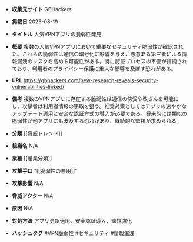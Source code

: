 - **収集元サイト**
GBHackers

- **掲載日**
2025-08-19

- **タイトル**
人気VPNアプリの脆弱性発見

- **概要**
複数の人気VPNアプリにおいて重要なセキュリティ脆弱性が確認された。これらの脆弱性は通信の暗号化に影響を与え、悪意ある第三者による情報漏洩のリスクを高める可能性がある。特に認証プロセスの不備が指摘されており、利用者のプライバシー保護に重大な影響を及ぼす恐れがある。

- **URL**
https://gbhackers.com/new-research-reveals-security-vulnerabilities-linked/

- **備考**
複数のVPNアプリに存在する脆弱性は通信の傍受や改ざんを可能にし、攻撃者は利用者情報の窃取を狙う。推奨対策としてはアプリの速やかなアップデート適用と安全な認証方式の導入が必要である。将来的には類似の脆弱性が他アプリにも波及する恐れがあり、継続的な監視が求められる。

- **分類**
[[脅威トレンド]]

- **組織名**
N/A

- **業種**
[[産業分類]]

- **攻撃手口**
"[[脆弱性の悪用]]"

- **攻撃影響**
N/A

- **脅威アクター**
N/A

- **原因**
N/A

- **対処方法**
アプリ更新適用、安全認証導入、監視強化

- **ハッシュタグ**
#VPN脆弱性 #セキュリティ #情報漏洩
